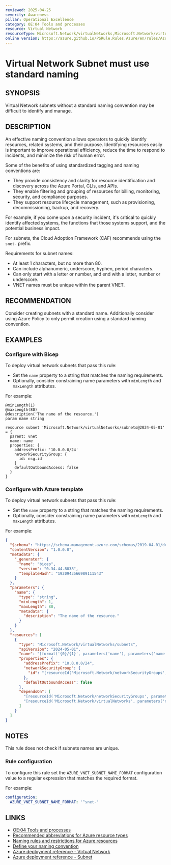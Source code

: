 ```yaml
---
reviewed: 2025-04-25
severity: Awareness
pillar: Operational Excellence
category: OE:04 Tools and processes
resource: Virtual Network
resourceType: Microsoft.Network/virtualNetworks,Microsoft.Network/virtualNetworks/subnets
online version: https://azure.github.io/PSRule.Rules.Azure/en/rules/Azure.VNET.SubnetNaming/
---
```


# Virtual Network Subnet must use standard naming

## SYNOPSIS

Virtual Network subnets without a standard naming convention may be difficult to identify and manage.

## DESCRIPTION

An effective naming convention allows operators to quickly identify resources, related systems, and their purpose.
Identifying resources easily is important to improve operational efficiency, reduce the time to respond to incidents,
and minimize the risk of human error.

Some of the benefits of using standardized tagging and naming conventions are:

- They provide consistency and clarity for resource identification and discovery across the Azure Portal, CLIs, and APIs.
- They enable filtering and grouping of resources for billing, monitoring, security, and compliance purposes.
- They support resource lifecycle management, such as provisioning, decommissioning, backup, and recovery.

For example, if you come upon a security incident, it's critical to quickly identify affected systems,
the functions that those systems support, and the potential business impact.

For subnets, the Cloud Adoption Framework (CAF) recommends using the `snet-` prefix.

Requirements for subnet names:

- At least 1 characters, but no more than 80.
- Can include alphanumeric, underscore, hyphen, period characters.
- Can only start with a letter or number, and end with a letter, number or underscore.
- VNET names must be unique within the parent VNET.

## RECOMMENDATION

Consider creating subnets with a standard name.
Additionally consider using Azure Policy to only permit creation using a standard naming convention.

## EXAMPLES

### Configure with Bicep

To deploy virtual network subnets that pass this rule:

- Set the `name` property to a string that matches the naming requirements.
- Optionally, consider constraining name parameters with `minLength` and `maxLength` attributes.

For example:

```bicep
@minLength(1)
@maxLength(80)
@description('The name of the resource.')
param name string

resource subnet 'Microsoft.Network/virtualNetworks/subnets@2024-05-01' = {
  parent: vnet
  name: name
  properties: {
    addressPrefix: '10.0.0.0/24'
    networkSecurityGroup: {
      id: nsg.id
    }
    defaultOutboundAccess: false
  }
}
```

<!-- external:avm avm/res/network/virtual-network/subnet name -->

### Configure with Azure template

To deploy virtual network subnets that pass this rule:

- Set the `name` property to a string that matches the naming requirements.
- Optionally, consider constraining name parameters with `minLength` and `maxLength` attributes.

For example:

```json
{
  "$schema": "https://schema.management.azure.com/schemas/2019-04-01/deploymentTemplate.json#",
  "contentVersion": "1.0.0.0",
  "metadata": {
    "_generator": {
      "name": "bicep",
      "version": "0.34.44.8038",
      "templateHash": "1920943566989111543"
    }
  },
  "parameters": {
    "name": {
      "type": "string",
      "minLength": 1,
      "maxLength": 80,
      "metadata": {
        "description": "The name of the resource."
      }
    }
  },
  "resources": [
    {
      "type": "Microsoft.Network/virtualNetworks/subnets",
      "apiVersion": "2024-05-01",
      "name": "[format('{0}/{1}', parameters('name'), parameters('name'))]",
      "properties": {
        "addressPrefix": "10.0.0.0/24",
        "networkSecurityGroup": {
          "id": "[resourceId('Microsoft.Network/networkSecurityGroups', parameters('name'))]"
        },
        "defaultOutboundAccess": false
      },
      "dependsOn": [
        "[resourceId('Microsoft.Network/networkSecurityGroups', parameters('name'))]",
        "[resourceId('Microsoft.Network/virtualNetworks', parameters('name'))]"
      ]
    }
  ]
}
```

## NOTES

This rule does not check if subnets names are unique.

<!-- caf:note name-format -->

### Rule configuration

<!-- module:config rule AZURE_VNET_SUBNET_NAME_FORMAT -->

To configure this rule set the `AZURE_VNET_SUBNET_NAME_FORMAT` configuration value to a regular expression
that matches the required format.

For example:

```yaml
configuration:
  AZURE_VNET_SUBNET_NAME_FORMAT: '^snet-'
```

## LINKS

- [OE:04 Tools and processes](https://learn.microsoft.com/azure/well-architected/operational-excellence/tools-processes)
- [Recommended abbreviations for Azure resource types](https://learn.microsoft.com/azure/cloud-adoption-framework/ready/azure-best-practices/resource-abbreviations)
- [Naming rules and restrictions for Azure resources](https://learn.microsoft.com/azure/azure-resource-manager/management/resource-name-rules)
- [Define your naming convention](https://learn.microsoft.com/azure/cloud-adoption-framework/ready/azure-best-practices/resource-naming)
- [Azure deployment reference - Virtual Network](https://learn.microsoft.com/azure/templates/microsoft.network/virtualnetworks)
- [Azure deployment reference - Subnet](https://learn.microsoft.com/azure/templates/microsoft.network/virtualnetworks/subnets)
